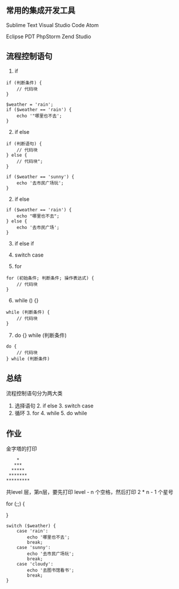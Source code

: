  ## 常用的集成开发工具
Sublime Text
Visual Studio Code
Atom

Eclipse PDT
PhpStorm
Zend Studio

## 流程控制语句
1. if
```
if (判断条件) {
	// 代码块
}
```
```
$weather = 'rain';
if ($weather == 'rain') {
	echo '"哪里也不去';
}

```
2. if else
```
if (判断语句) {
	// 代码块
} else {
	// 代码块";
}

if ($weather == 'sunny') {
	echo '去市民广场玩';
}

```
2. if else
```
if ($weather == 'rain') {
	echo "哪里也不去";
} else {
	echo '去市民广场';
}
```
3. if else if

4. switch case
5. for
```
for (初始条件; 判断条件; 操作表达式) {
	// 代码块
} 
```
6. while () {}
```
while (判断条件) {
	// 代码块
}
```
7. do {} while (判断条件)
```
do {
	// 代码块
} while (判断条件)
```

## 总结
流程控制语句分为两大类
1. 选择语句
	2. if else
	3. switch case
2. 循环
	3. for 
	4. while 
	5. do while

## 作业
金字塔的打印
```
    *
   ***
  *****
 *******
*********
```
共level 层，第n层，要先打印 level - n 个空格，然后打印 2 * n - 1 个星号

for (;;) {
 
 
}
```
switch ($weather) {
	case 'rain':
		echo '哪里也不去';
		break;
	case 'sunny':
		echo '去市民广场玩';
		break;
	case 'cloudy':
		echo '去图书馆看书';
		break;
}
```

<!--stackedit_data:
eyJoaXN0b3J5IjpbLTE3ODc1MTIzNjYsNTc0ODE1MzMyXX0=
-->